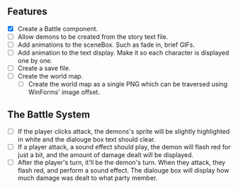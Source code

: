 ## Features
 - [x] Create a Battle component.
 - [ ] Allow demons to be created from the story text file.
 - [ ] Add animations to the sceneBox. Such as fade in, brief GIFs.
 - [ ] Add animation to the text display. Make it so each character is displayed one by one.
 - [ ] Create a save file.
 - [ ] Create the world map.
    - [ ] Create the world map as a single PNG which can be traversed using WinForms' image offset.
 
## The Battle System
 - [ ] If the player clicks attack, the demons's sprite will be slightly highlighted in white and the dialouge box text should clear.
 - [ ] If a player attack, a sound effect should play, the demon will flash red for just a bit, and the amount of damage dealt will be displayed.
 - [ ] After the player's turn, it'll be the demon's turn. When they attack, they flash red, and perform a sound effect. The dialouge box will display how much damage was dealt to what party member. 
